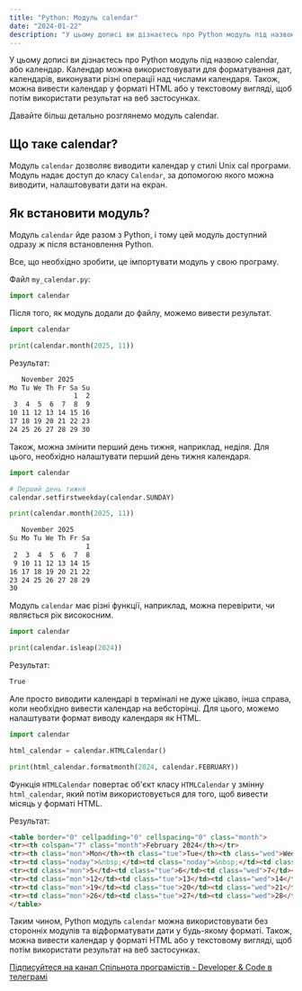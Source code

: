 ```yaml
---
title: "Python: Модуль calendar"
date: "2024-01-22"
description: "У цьому дописі ви дізнаєтесь про Python модуль під назвою calendar. Календар можна використовувати для форматування дат, календарів, виконувати різні операції над числами календаря."
---
```


У цьому дописі ви дізнаєтесь про Python модуль під назвою calendar, або календар. Календар можна використовувати для форматування дат, календарів, виконувати різні операції над числами календаря.
Також, можна вивести календар у форматі HTML або у текстовому вигляді, щоб потім використати результат на веб застосунках.

Давайте більш детально розглянемо модуль calendar.

## Що таке calendar?

Модуль `calendar` дозволяє виводити календар у стилі Unix cal програми. Модуль надає доступ до класу `Calendar`, за допомогою якого можна виводити, налаштовувати дати на екран.

## Як встановити модуль?

Модуль `calendar` йде разом з Python, і тому цей модуль доступний одразу ж після встановлення Python.

Все, що необхідно зробити, це імпортувати модуль у свою програму.

Файл `my_calendar.py`:
```python
import calendar
```

Після того, як модуль додали до файлу, можемо вивести результат.

```python
import calendar

print(calendar.month(2025, 11))
```

Результат:

```bash
   November 2025
Mo Tu We Th Fr Sa Su
                1  2
 3  4  5  6  7  8  9
10 11 12 13 14 15 16
17 18 19 20 21 22 23
24 25 26 27 28 29 30
```

Також, можна змінити перший день тижня, наприклад, неділя.
Для цього, необхідно налаштувати перший день тижня календаря.

```python
import calendar

# Перший день тижня
calendar.setfirstweekday(calendar.SUNDAY)

print(calendar.month(2025, 11))
```

```bash
   November 2025
Su Mo Tu We Th Fr Sa
                   1
 2  3  4  5  6  7  8
 9 10 11 12 13 14 15
16 17 18 19 20 21 22
23 24 25 26 27 28 29
30
```

Модуль `calendar` має різні функції, наприклад, можна перевірити, чи являється рік високосним.

```python
import calendar

print(calendar.isleap(2024))
```

Результат:
```bash
True
```

Але просто виводити календарі в терміналі не дуже цікаво, інша справа, коли необхідно вивести календар на вебсторінці.
Для цього, можемо налаштувати формат виводу календаря як HTML.

```python
import calendar

html_calendar = calendar.HTMLCalendar()

print(html_calendar.formatmonth(2024, calendar.FEBRUARY))
```
Функція `HTMLCalendar` повертає об'єкт класу `HTMLCalendar` у змінну `html_calendar`, який потім використовується для того, щоб вивести місяць у форматі HTML.

Результат:
```html
<table border="0" cellpadding="0" cellspacing="0" class="month">
<tr><th colspan="7" class="month">February 2024</th></tr>
<tr><th class="mon">Mon</th><th class="tue">Tue</th><th class="wed">Wed</th><th class="thu">Thu</th><th class="fri">Fri</th><th class="sat">Sat</th><th class="sun">Sun</th></tr>
<tr><td class="noday">&nbsp;</td><td class="noday">&nbsp;</td><td class="noday">&nbsp;</td><td class="thu">1</td><td class="fri">2</td><td class="sat">3</td><td class="sun">4</td></tr>
<tr><td class="mon">5</td><td class="tue">6</td><td class="wed">7</td><td class="thu">8</td><td class="fri">9</td><td class="sat">10</td><td class="sun">11</td></tr>
<tr><td class="mon">12</td><td class="tue">13</td><td class="wed">14</td><td class="thu">15</td><td class="fri">16</td><td class="sat">17</td><td class="sun">18</td></tr>
<tr><td class="mon">19</td><td class="tue">20</td><td class="wed">21</td><td class="thu">22</td><td class="fri">23</td><td class="sat">24</td><td class="sun">25</td></tr>
<tr><td class="mon">26</td><td class="tue">27</td><td class="wed">28</td><td class="thu">29</td><td class="noday">&nbsp;</td><td class="noday">&nbsp;</td><td class="noday">&nbsp;</td></tr>
</table>
```

Таким чином, Python модуль `calendar` можна використовувати без сторонніх модулів та відформатувати дати у будь-якому форматі.
Також, можна вивести календар у форматі HTML або у текстовому вигляді, щоб потім використати результат на веб застосунках.

[Підписуйтеся на канал Спільнота програмістів - Developer & Code в телеграмі](https://t.me/developerandcode)
